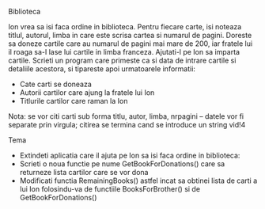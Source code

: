 Biblioteca

Ion vrea sa isi faca ordine in biblioteca. Pentru fiecare carte, isi noteaza titlul, autorul, limba in care este scrisa cartea si numarul de pagini. Doreste sa doneze cartile care au numarul de pagini mai mare de 200, iar fratele lui il roaga sa-I lase lui cartile in limba franceza. Ajutati-l pe Ion sa imparta cartile. Scrieti un program care primeste ca si data de intrare cartile si detaliile acestora, si tipareste apoi urmatoarele informatii:

- Cate carti se doneaza
- Autorii cartilor care ajung la fratele lui Ion
- Titlurile cartilor care raman la Ion

Nota: se vor citi carti sub forma titlu, autor, limba, nrpagini – datele vor fi separate prin virgula; citirea se termina cand se introduce un string vid!4

Tema

- Extindeti aplicatia care il ajuta pe Ion sa isi faca ordine in biblioteca:
- Scrieti o noua functie pe nume GetBookForDonations() care sa returneze lista cartilor care se vor dona
- Modificati functia RemainingBooks() astfel incat sa obtinei lista de carti a lui Ion folosindu-va de functiile BooksForBrother() si de GetBookForDonations() 
